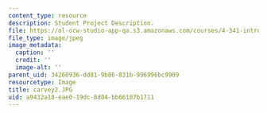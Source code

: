```yaml
---
content_type: resource
description: Student Project Description.
file: https://ol-ocw-studio-app-qa.s3.amazonaws.com/courses/4-341-introduction-to-photography-fall-2002/a9432a18eae019dc8d04bb66107b1711_carvey2.JPG
file_type: image/jpeg
image_metadata:
  caption: ''
  credit: ''
  image-alt: ''
parent_uid: 34260936-dd81-9b86-831b-996996bc9909
resourcetype: Image
title: carvey2.JPG
uid: a9432a18-eae0-19dc-8d04-bb66107b1711
---
```

